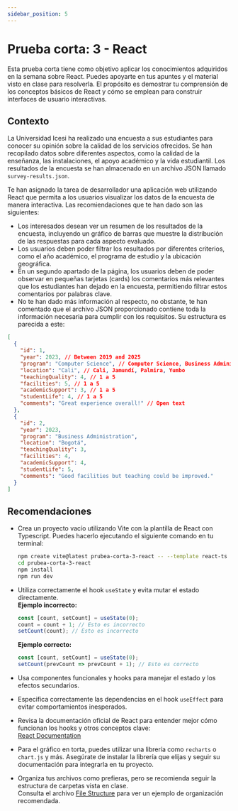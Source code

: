 ```yaml
---
sidebar_position: 5
---
```


# Prueba corta: 3 - React

Esta prueba corta tiene como objetivo aplicar los conocimientos adquiridos en la semana sobre React. Puedes apoyarte en tus apuntes y el material visto en clase para resolverla. El propósito es demostrar tu comprensión de los conceptos básicos de React y cómo se emplean para construir interfaces de usuario interactivas.

## Contexto

La Universidad Icesi ha realizado una encuesta a sus estudiantes para conocer su opinión sobre la calidad de los servicios ofrecidos. Se han recopilado datos sobre diferentes aspectos, como la calidad de la enseñanza, las instalaciones, el apoyo académico y la vida estudiantil. Los resultados de la encuesta se han almacenado en un archivo JSON llamado `survey-results.json`.

Te han asignado la tarea de desarrollador una aplicación web utilizando React que permita a los usuarios visualizar los datos de la encuesta de manera interactiva. Las recomiendaciones que te han dado son las siguientes:

- Los interesados desean ver un resumen de los resultados de la encuesta, incluyendo un gráfico de barras que muestre la distribución de las respuestas para cada aspecto evaluado.
- Los usuarios deben poder filtrar los resultados por diferentes criterios, como el año académico, el programa de estudio y la ubicación geográfica.
- En un segundo apartado de la página, los usuarios deben de poder observar en pequeñas tarjetas (cards) los comentarios más relevantes que los estudiantes han dejado en la encuesta, permitiendo filtrar estos comentarios por palabras clave.
- No te han dado más información al respecto, no obstante, te han comentado que el archivo JSON proporcionado contiene toda la información necesaria para cumplir con los requisitos. Su estructura es parecida a este:

```json
[
  {
    "id": 1,
    "year": 2023, // Between 2019 and 2025
    "program": "Computer Science", // Computer Science, Business Administration, Interactive Media Design, Biotechnology
    "location": "Cali", // Cali, Jamundí, Palmira, Yumbo
    "teachingQuality": 4, // 1 a 5
    "facilities": 5, // 1 a 5
    "academicSupport": 3, // 1 a 5
    "studentLife": 4, // 1 a 5
    "comments": "Great experience overall!" // Open text
  },
  {
    "id": 2,
    "year": 2023,
    "program": "Business Administration",
    "location": "Bogotá",
    "teachingQuality": 3,
    "facilities": 4,
    "academicSupport": 4,
    "studentLife": 5,
    "comments": "Good facilities but teaching could be improved."
  }
]
```

## Recomendaciones

- Crea un proyecto vacío utilizando Vite con la plantilla de React con Typescript.
    Puedes hacerlo ejecutando el siguiente comando en tu terminal:
    ```bash
    npm create vite@latest prubea-corta-3-react -- --template react-ts
    cd prubea-corta-3-react
    npm install
    npm run dev
    ```

- Utiliza correctamente el hook `useState` y evita mutar el estado directamente.  
    **Ejemplo incorrecto:**
    ```js
    const [count, setCount] = useState(0);
    count = count + 1; // Esto es incorrecto
    setCount(count); // Esto es incorrecto
    ```
    **Ejemplo correcto:**
    ```js
    const [count, setCount] = useState(0);
    setCount(prevCount => prevCount + 1); // Esto es correcto
    ```

- Usa componentes funcionales y hooks para manejar el estado y los efectos secundarios.

- Especifica correctamente las dependencias en el hook `useEffect` para evitar comportamientos inesperados.

- Revisa la documentación oficial de React para entender mejor cómo funcionan los hooks y otros conceptos clave:  
    [React Documentation](https://react.dev/learn)

- Para el gráfico en torta, puedes utilizar una librería como `recharts` o `chart.js` y más. Asegúrate de instalar la librería que elijas y seguir su documentación para integrarla en tu proyecto.

- Organiza tus archivos como prefieras, pero se recomienda seguir la estructura de carpetas vista en clase.  
    Consulta el archivo [File Structure](./file-structure.md) para ver un ejemplo de organización recomendada.